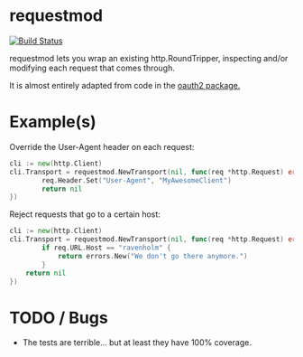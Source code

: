 # requestmod

[![Build Status](https://travis-ci.org/KevinMGranger/requestmod.svg?branch=master)](https://travis-ci.org/KevinMGranger/requestmod)

requestmod lets you wrap an existing http.RoundTripper, inspecting and/or
modifying each request that comes through.

It is almost entirely adapted from code in the [oauth2 package.](https://golang.org/x/oauth2)

# Example(s)

Override the User-Agent header on each request:

```go
cli := new(http.Client)
cli.Transport = requestmod.NewTransport(nil, func(req *http.Request) error {
		req.Header.Set("User-Agent", "MyAwesomeClient")
		return nil
})
```


Reject requests that go to a certain host:

```go
cli := new(http.Client)
cli.Transport = requestmod.NewTransport(nil, func(req *http.Request) error {
		if req.URL.Host == "ravenholm" {
			return errors.New("We don't go there anymore.")
		}
	return nil
})
```


# TODO / Bugs

- The tests are terrible... but at least they have 100% coverage.
